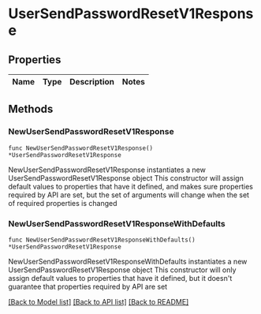 # UserSendPasswordResetV1Response

## Properties

Name | Type | Description | Notes
------------ | ------------- | ------------- | -------------

## Methods

### NewUserSendPasswordResetV1Response

`func NewUserSendPasswordResetV1Response() *UserSendPasswordResetV1Response`

NewUserSendPasswordResetV1Response instantiates a new UserSendPasswordResetV1Response object
This constructor will assign default values to properties that have it defined,
and makes sure properties required by API are set, but the set of arguments
will change when the set of required properties is changed

### NewUserSendPasswordResetV1ResponseWithDefaults

`func NewUserSendPasswordResetV1ResponseWithDefaults() *UserSendPasswordResetV1Response`

NewUserSendPasswordResetV1ResponseWithDefaults instantiates a new UserSendPasswordResetV1Response object
This constructor will only assign default values to properties that have it defined,
but it doesn't guarantee that properties required by API are set


[[Back to Model list]](../README.md#documentation-for-models) [[Back to API list]](../README.md#documentation-for-api-endpoints) [[Back to README]](../README.md)


